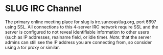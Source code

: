 <a name="top"></a>
# SLUG IRC Channel


The primary online meeting place for slug is irc.suncoastlug.org, port 6697
using SSL. All connections to this 4-server IRC network require SSL and the
server is configured to not reveal identifiable information to other users
(such as IP addresses, realname field, or idle time). *Note:* that the server
admins can still see the IP address you are connecting from, so consider using a
tor proxy or similar.